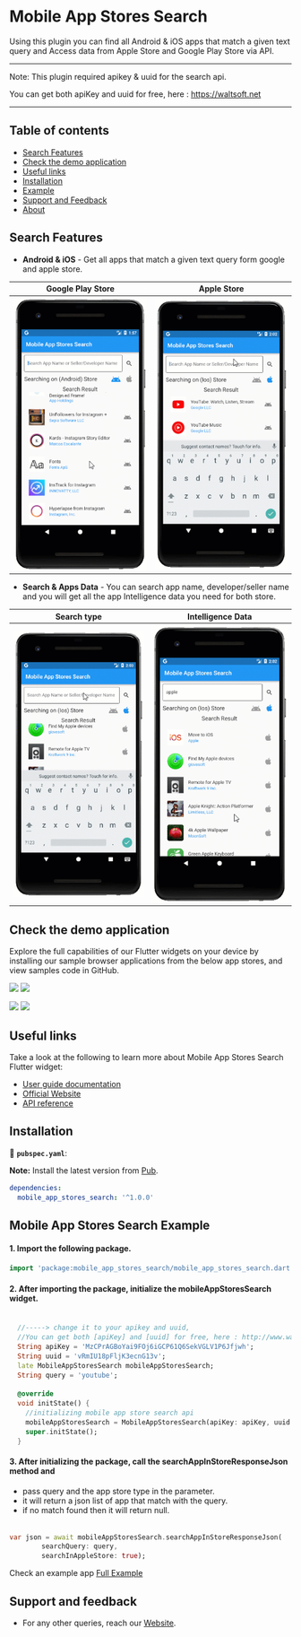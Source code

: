 # Mobile App Stores Search

Using this plugin you can find all Android & iOS apps that match a given text query and Access data from Apple Store and Google Play Store via API.

--------------------------------------------------------------------------
Note: This plugin required apikey & uuid for the search api.

You can get both apiKey and uuid for free, here : https://waltsoft.net

----------------------------------------------------------------------------

## Table of contents
* [Search Features](#search-features)
* [Check the demo application](#check-the-demo-application)
* [Useful links](#useful-links)
* [Installation](#installation)
* [Example](#mobile-app-stores-search-example)
* [Support and Feedback](#support-and-feedback)
* [About](#support-and-feedback)

## Search Features

* **Android & iOS** - Get all apps that match a given text query form google and apple store.

 Google Play Store  | Apple Store 
 -------------------------------| ------------------------------ 
 ![style1](screenshot_demo/google_store_search.gif) | ![style10](screenshot_demo/apple_store_search.gif)  
 
* **Search & Apps Data** - You can search app name, developer/seller name and you will get all the app Intelligence data you need for both store.

 Search type  | Intelligence Data
 -------------|------------------ 
 ![style1](screenshot_demo/seller_or_developer_search.gif) | ![style10](screenshot_demo/app_details.gif)  
 

## Check the demo application

Explore the full capabilities of our Flutter widgets on your device by installing our sample browser applications from the below app stores, and view samples code in GitHub.


  <a href="https://github.com/awsdataarchitect/mobile_app_stores_search"><img src="https://firebasestorage.googleapis.com/v0/b/notifications-tracker.appspot.com/o/google_play_demo.png?alt=media&token=f9400974-5334-4381-981e-b4616cb7e56d"/></a>
  <a href="https://github.com/awsdataarchitect/mobile_app_stores_search"><img src="https://firebasestorage.googleapis.com/v0/b/notifications-tracker.appspot.com/o/ios_demo.png?alt=media&token=1916b62e-caec-4ba8-8e4e-321b555f0ed2"/></a>
  
  <a href="https://waltsoft.net/mobile_store_search_api/api_demo"><img src="https://firebasestorage.googleapis.com/v0/b/notifications-tracker.appspot.com/o/web_demo.png?alt=media&token=60d49e0a-0ec3-41a1-abab-3413ee1e00c7"/></a> 
  <a href="https://github.com/awsdataarchitect/mobile_app_stores_search"><img src="https://firebasestorage.googleapis.com/v0/b/notifications-tracker.appspot.com/o/github.png?alt=media&token=60a69a19-0266-41d5-a8ab-1755b2a92139"/></a>


## Useful links
Take a look at the following to learn more about Mobile App Stores Search Flutter widget:

* [User guide documentation](https://waltsoft.net/mobile_store_search_api/api_doc)
* [Official Website](https://waltsoft.net/)
* [API reference](https://waltsoft.net/mobile_store_search_api/api_doc)

## Installation
 📂 **`pubspec.yaml`**:

**Note:** Install the latest version from [Pub](https://pub.dev/).

```yaml
dependencies:
  mobile_app_stores_search: '^1.0.0'
```
## Mobile App Stores Search Example


#### 1. Import the following package.

```dart
import 'package:mobile_app_stores_search/mobile_app_stores_search.dart';
```

#### 2. After importing the package, initialize the **mobileAppStoresSearch** widget.

```dart

  //-----> change it to your apikey and uuid,
  //You can get both [apiKey] and [uuid] for free, here : http://www.waltsoft-inc.com/ <-----//
  String apiKey = 'MzCPrAGBoYai9FOj6iGCP61Q6SekVGLV1P6Jfjwh';
  String uuid = 'vRmIU18pFljK3ecnG13v';
  late MobileAppStoresSearch mobileAppStoresSearch;
  String query = 'youtube';

  @override
  void initState() {
    //initializing mobile app store search api
    mobileAppStoresSearch = MobileAppStoresSearch(apiKey: apiKey, uuid: uuid);
    super.initState();
  }
```
#### 3. After initializing the package, call the **searchAppInStoreResponseJson** method and
* pass query and the app store type in the parameter.
* it will return a json list of app that match with the query.
* if no match found then it will return null.
```dart

var json = await mobileAppStoresSearch.searchAppInStoreResponseJson(
        searchQuery: query,
        searchInAppleStore: true);

```

Check an example app [Full Example](https://github.com/awsdataarchitect/mobile_app_stores_search/blob/main/example/lib/main.dart)
## Support and feedback

* For any other queries, reach our [Website](https://waltsoft.net).

